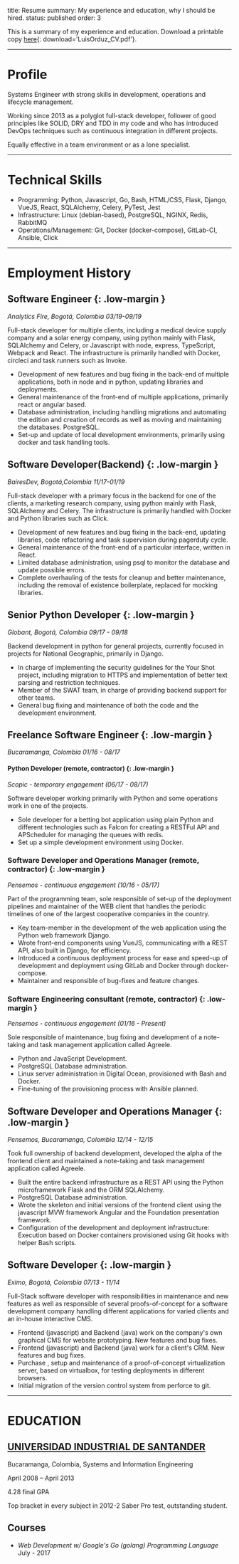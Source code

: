 title: Resume
summary: My experience and education, why I should be hired.
status: published
order: 3

This is a summary of my experience and education. Download a printable copy [here][pdf]{: download='LuisOrduz_CV.pdf'}.
___
# Profile
Systems Engineer with strong skills in development, operations and lifecycle management.

Working since 2013 as a polyglot full-stack developer, follower of good principles like SOLID, DRY and TDD in my code and who has
introduced DevOps techniques such as continuous integration in different projects.

Equally effective in a team environment or as a lone specialist.
___
# Technical Skills
* Programming: Python, Javascript, Go, Bash, HTML/CSS, Flask, Django, VueJS, React, SQLAlchemy, Celery, PyTest, Jest
* Infrastructure: Linux (debian-based), PostgreSQL, NGINX, Redis, RabbitMQ
* Operations/Management: Git, Docker (docker-compose), GitLab-CI, Ansible, Click
___
# Employment History
## Software Engineer {: .low-margin }
*Analytics Fire,    Bogotá, Colombia     03/19-09/19*

Full-stack developer for multiple clients, including a medical device supply company and a solar energy company, using python mainly with Flask, SQLAlchemy and Celery, or Javascript with node, express, TypeScript, Webpack and React. The infrastructure is primarily handled with Docker, circleci and task runners such as Invoke.

* Development of new features and bug fixing in the back-end of multiple applications, both in node and in python, updating libraries and deployments.
* General maintenance of the front-end of multiple applications, primarily react or angular based.
* Database administration, including handling migrations and automating the edition and creation of records as well as moving and maintaining the databases. PostgreSQL.
* Set-up and update of local development environments, primarily using docker and task handling tools.

## Software Developer(Backend) {: .low-margin }
*BairesDev,    Bogotá,Colombia    11/17-01/19*

Full-stack developer with a primary focus in the backend for one of the clients, a marketing research company, using python mainly with Flask, SQLAlchemy and Celery. The infrastructure is primarily handled with Docker and Python libraries such as Click.

* Development of new features and bug fixing in the back-end, updating libraries, code refactoring and task supervision during pagerduty cycle.
* General maintenance of the front-end of a particular interface, written in React.
* Limited database administration, using psql to monitor the database and update possible errors.
* Complete overhauling of the tests for cleanup and better maintenance, including the removal of existence boilerplate, replaced for mocking libraries.

## Senior Python Developer {: .low-margin }
*Globant,    Bogotá, Colombia    09/17 - 09/18*

Backend development in python for general projects, currently focused in projects for  National Geographic, primarily in Django.

* In charge of implementing the security guidelines for the Your Shot project, including migration to HTTPS and implementation of better text parsing and restriction techniques.
* Member of the SWAT team, in charge of providing backend support for other teams.
* General bug fixing and maintenance of both the code and the development environment.

## Freelance Software Engineer {: .low-margin }
*Bucaramanga, Colombia    01/16 - 08/17*

#### Python Developer (remote, contractor) {: .low-margin }
*Scopic - temporary engagement (06/17 - 08/17)*

Software developer working primarily with Python and some operations work in one of the projects.

* Sole developer for a betting bot application using plain Python and different technologies such as Falcon for creating a RESTFul API and APScheduler for managing the queues with redis.
* Set up a simple development environment using Docker.

### Software Developer and Operations Manager (remote, contractor) {: .low-margin }
*Pensemos - continuous engagement (10/16 - 05/17)*

Part of the programming team, sole responsible of set-up of the deployment pipelines and maintainer of the WEB client that handles the periodic timelines of one of the largest cooperative companies in the country.

* Key team-member in the development of the web application using the Python web framework Django.
* Wrote front-end components using VueJS, communicating with a REST API, also built in Django, for efficiency.
* Introduced a continuous deployment process for ease and speed-up of development and deployment using GitLab and Docker through docker-compose.
* Maintainer and responsible of bug-fixes and feature changes.

### Software Engineering consultant (remote, contractor) {: .low-margin }
*Pensemos - continuous engagement (01/16 - Present)*

Sole responsible of maintenance, bug fixing and development of a note-taking and task management application called Agreele.

* Python and JavaScript Development.
* PostgreSQL Database administration.
* Linux server administration in Digital Ocean, provisioned with Bash and Docker.
* Fine-tuning of the provisioning process with Ansible planned.

## Software Developer and Operations Manager {: .low-margin }
*Pensemos,    Bucaramanga, Colombia    12/14 - 12/15*

Took full ownership of backend development, developed the alpha of the frontend client and maintained a note-taking and task management application called Agreele.

* Built the entire backend infrastructure as a REST API using the Python microframework Flask and the ORM SQLAlchemy.
* PostgreSQL Database administration.
* Wrote the skeleton and initial versions of the frontend client using the javascript MVW framework Angular and the Foundation presentation framework.
* Configuration of the development and deployment infrastructure: Execution based on Docker containers provisioned using Git hooks with helper Bash scripts.

## Software Developer {: .low-margin }
*Eximo,  Bogotá, Colombia 	07/13 - 11/14*

Full-Stack software developer with responsibilities in maintenance and new features as well as responsible of several proofs-of-concept for a software development company handling different applications for varied clients and an in-house interactive CMS.

* Frontend (javascript) and Backend (java) work on the company's own graphical CMS for website prototyping. New features and bug fixes.
* Frontend (javascript) and Backend (java) work for a client's CRM. New features and bug fixes.
* Purchase , setup and maintenance of a proof-of-concept virtualization server, based on virtualbox, for testing deployments in different browsers.
* Initial migration of the version control system from perforce to git.
___

# EDUCATION

## [UNIVERSIDAD INDUSTRIAL DE SANTANDER][uis]
Bucaramanga, Colombia, Systems and Information Engineering

April 2008 – April 2013

4.28 final GPA

Top bracket in every subject in 2012-2 Saber Pro test, outstanding student.

## Courses

* *Web Development w/ Google's Go (golang) Programming Language*  
July - 2017

<style>
li > ul {
    margin-bottom: 1em;
}
.low-margin {
  margin-bottom: 0;
}
</style>

[pdf]: {static}/assets/Luis_Orduz_CV.pdf "My CV"
[uis]: //uis.edu.co "My Alma Mater's home page"
